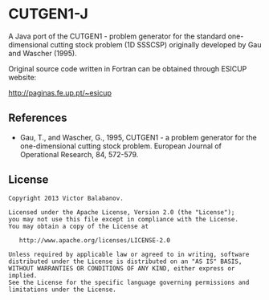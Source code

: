 CUTGEN1-J
=========

A Java port of the CUTGEN1 - problem generator for the standard one-dimensional
cutting stock problem (1D SSSCSP) originally developed by Gau and Wascher (1995).

Original source code written in Fortran can be obtained through ESICUP website:

http://paginas.fe.up.pt/~esicup

References
----------
* Gau, T., and Wascher, G., 1995, CUTGEN1 - a problem generator for the
one-dimensional cutting stock problem. European Journal of Operational Research,
84, 572-579.

License
-------

    Copyright 2013 Victor Balabanov.

    Licensed under the Apache License, Version 2.0 (the "License");
    you may not use this file except in compliance with the License.
    You may obtain a copy of the License at

       http://www.apache.org/licenses/LICENSE-2.0

    Unless required by applicable law or agreed to in writing, software
    distributed under the License is distributed on an "AS IS" BASIS,
    WITHOUT WARRANTIES OR CONDITIONS OF ANY KIND, either express or implied.
    See the License for the specific language governing permissions and
    limitations under the License.
